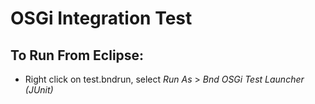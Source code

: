 # OSGi Integration Test

## To Run From Eclipse:
* Right click on test.bndrun, select *Run As* > *Bnd OSGi Test Launcher (JUnit)*
